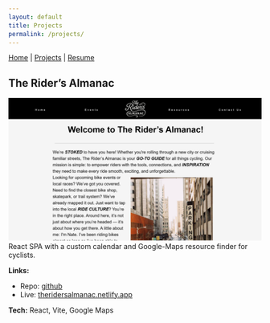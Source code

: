 ```yaml
---
layout: default
title: Projects
permalink: /projects/
---
```


[Home](/) | [Projects](/projects/) | [Resume](/resume/)

## The Rider’s Almanac
![Rider’s Almanac](/assets/img/TRA.png)
React SPA with a custom calendar and Google-Maps resource finder for cyclists.

**Links:**  
- Repo: [github](https://github.com/wtwildnateis/unit1-final-project-theridersalmanac)
- Live: [theridersalmanac.netlify.app](https://theridersalmanac.netlify.app/)

**Tech:** React, Vite, Google Maps
